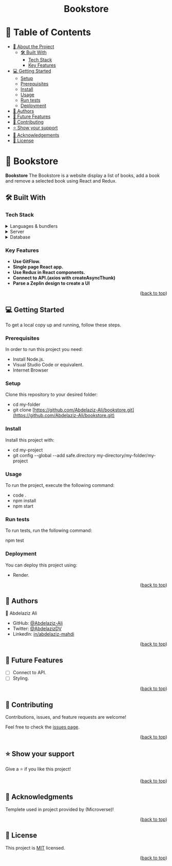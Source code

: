 <a name="readme-top"></a>
<div align="center">
<h1>Bookstore</h1>
</div>


<!-- TABLE OF CONTENTS -->

# 📗 Table of Contents

- [📖 About the Project](#about-project)
  - [🛠 Built With](#built-with)
    - [Tech Stack](#tech-stack)
    - [Key Features](#key-features)
- [💻 Getting Started](#getting-started)
  - [Setup](#setup)
  - [Prerequisites](#prerequisites)
  - [Install](#install)
  - [Usage](#usage)
  - [Run tests](#run-tests)
  - [Deployment](#deployment)
- [👥 Authors](#authors)
- [🔭 Future Features](#future-features)
- [🤝 Contributing](#contributing)
- [⭐️ Show your support](#support)
- [🙏 Acknowledgements](#acknowledgements)
- [📝 License](#license)

<!-- PROJECT DESCRIPTION -->

# 📖 Bookstore<a name="about-project"></a>


**Bookstore** The Bookstore is a website display a list of books, add a book and remove a selected book using React and Redux.

## 🛠 Built With <a name="built-with"></a>

### Tech Stack <a name="tech-stack"></a>

<details>
  <summary>Languages & bundlers</summary>
  <ul>
    <li>JS</li>
    <li>React</li>
    <li>ES6</li>
    <li>CRA</li>
    <li>Redux</li>
  </ul>
</details>

<details>
  <summary>Server</summary>
  <ul>
    <li>Render</li>
  </ul>
</details>

<details>
<summary>Database</summary>
  <ul>
    <li>Bookstore API</li>
  </ul>
</details>

<!-- Features -->

### Key Features <a name="key-features"></a>

- **Use GitFlow.**
- **Single page React app.**
- **Use Redux in React components.**
- **Connect to API.(axios with createAsyncThunk)**
- **Parse a Zeplin design to create a UI**

<p align="right">(<a href="#readme-top">back to top</a>)</p>

<!-- GETTING STARTED -->

## 💻 Getting Started <a name="getting-started"></a>

To get a local copy up and running, follow these steps.

### Prerequisites

In order to run this project you need:

- Install Node.js.
- Visual Studio Code or equivalent. 
- Internet Browser

### Setup

Clone this repository to your desired folder:

- cd my-folder
- git clone [https://github.com/Abdelaziz-Ali/bookstore.git](https://github.com/Abdelaziz-Ali/bookstore.git)

### Install

Install this project with:

- cd my-project
- git config --global --add safe.directory my-directory/my-folder/my-project
 
### Usage

To run the project, execute the following command:

- code .
- npm install
- npm start

### Run tests

To run tests, run the following command:

npm test

### Deployment

You can deploy this project using:

- Render.

<p align="right">(<a href="#readme-top">back to top</a>)</p>

<!-- AUTHORS -->

## 👥 Authors <a name="authors"></a>

👤 Abdelaziz Ali

- GitHub: [@Abdelaziz-Ali](https://github.com/Abdelaziz-Ali)
- Twitter: [@AbdelazizDV](https://twitter.com/AbdelazizDV)
- LinkedIn: [in/abdelaziz-mahdi](https://www.linkedin.com/in/abdelaziz-mahdi)

<p align="right">(<a href="#readme-top">back to top</a>)</p>

<!-- FUTURE FEATURES -->

## 🔭 Future Features <a name="future-features"></a>

- [ ] Connect to API.
- [ ] Styling.

<p align="right">(<a href="#readme-top">back to top</a>)</p>

## 🤝 Contributing <a name="contributing"></a>

Contributions, issues, and feature requests are welcome!

Feel free to check the [issues page](../../issues/).

<p align="right">(<a href="#readme-top">back to top</a>)</p>

## ⭐️ Show your support <a name="support"></a>

Give a ⭐️ if you like this project!

<p align="right">(<a href="#readme-top">back to top</a>)</p>

## 🙏 Acknowledgments <a name="acknowledgements"></a>

Templete used in project provided by (Microverse)!

<p align="right">(<a href="#readme-top">back to top</a>)</p>

## 📝 License <a name="license"></a>

This project is [MIT](./LICENSE) licensed.

<p align="right">(<a href="#readme-top">back to top</a>)</p>
